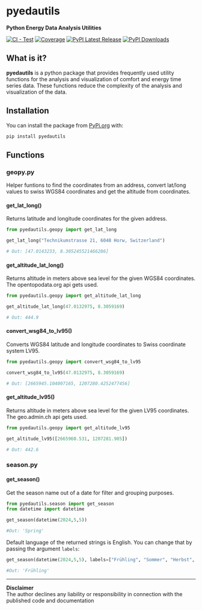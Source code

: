 # pyedautils
**Python Energy Data Analysis Utilities**

[![CI - Test](https://github.com/retomarek/pyedautils/actions/workflows/python-unittest.yml/badge.svg)](https://github.com/retomarek/pyedautils/actions/workflows/python-unittests.yml) [![Coverage](https://codecov.io/github/retomarek/pyedautils/coverage.svg?branch=main)](https://codecov.io/gh/retomarek/pyedautils)
[![PyPI Latest Release](https://img.shields.io/pypi/v/pyedautils.svg)](https://pypi.org/project/pyedautils) [![PyPI Downloads](https://img.shields.io/pypi/dd/pyedautils.svg?label=PyPI%20downloads)](https://pypi.org/project/pyedautils/)

## What is it?

**pyedautils** is a python package that provides frequently used utility functions for the analysis and visualization of comfort and energy time series data. These functions reduce the complexity of the analysis and visualization of the data.

## Installation

You can install the package from [PyPi.org](https://pypi.org/) with:

``` python
pip install pyedautils
```

## Functions

### geopy.py
Helper funtions to find the coordinates from an address, convert lat/long values to swiss WGS84 coordinates and get the altitude from coordinates.

#### get_lat_long()
Returns latitude and longitude coordinates for the given address.

``` python
from pyedautils.geopy import get_lat_long

get_lat_long("Technikumstrasse 21, 6048 Horw, Switzerland")

# Out: [47.0143233, 8.305245521466286]
```

#### get_altitude_lat_long()
Returns altitude in meters above sea level for the given WGS84 coordinates. The opentopodata.org api gets used.

``` python
from pyedautils.geopy import get_altitude_lat_long

get_altitude_lat_long(47.0132975, 8.3059169)

# Out: 444.9
```

#### convert_wsg84_to_lv95()
Converts WGS84 latitude and longitude coordinates to Swiss coordinate system LV95.
``` python
from pyedautils.geopy import convert_wsg84_to_lv95

convert_wsg84_to_lv95(47.0132975, 8.3059169)

# Out: [2665945.104007165, 1207280.4252477456]
```

#### get_altitude_lv95()
Returns altitude in meters above sea level for the given LV95 coordinates. The geo.admin.ch api gets used.

``` python
from pyedautils.geopy import get_altitude_lv95

get_altitude_lv95([2665960.531, 1207281.985])

# Out: 442.6
```

### season.py

#### get_season()

Get the season name out of a date for filter and grouping purposes.

``` python
from pyedautils.season import get_season
from datetime import datetime

get_season(datetime(2024,5,5))

#Out: 'Spring'
```

Default language of the returned strings is English. You can change that by passing the argument `labels`:

``` python
get_season(datetime(2024,5,5), labels=["Frühling", "Sommer", "Herbst", "Winter"])

#Out: 'Frühling'
```

<hr>

**Disclaimer**<br> The author declines any liability or responsibility in connection with the published code and documentation
